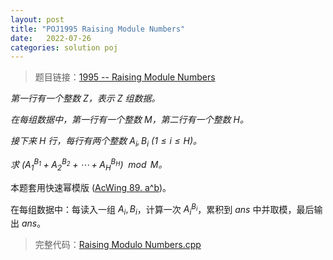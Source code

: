 ```yaml
---
layout: post
title: "POJ1995 Raising Module Numbers"
date:   2022-07-26
categories: solution poj
---
```


> 题目链接：<a href="http://poj.org/problem?id=1995" target="_blank">1995 -- Raising Module Numbers</a>

*第一行有一个整数 $Z$，表示 $Z$ 组数据。*

*在每组数据中，第一行有一个整数 $M$，第二行有一个整数 $H$。*

*接下来 $H$ 行，每行有两个整数 $A_i, B_i$ ($1 \leq i \leq H$)。*  

*求 $(A_1^{B_1} + A_2^{B_2} + \cdots + A_H^{B_H}) \mod M$。*

本题套用快速幂模版 (<a href="https://lyccrius.github.io/solution/acwing/89.html" target="_blank">AcWing 89. a^b</a>)。

在每组数据中：每读入一组 $A_i, B_i$，计算一次 $A_i^{B_i}$，累积到 $ans$ 中并取模，最后输出 $ans$。

> 完整代码：<a href="https://gitee.com/lyccrius/oi/blob/master/POJ/1195/Raising%20Modulo%20Numbers.cpp" target="_blank">Raising Modulo Numbers.cpp</a>